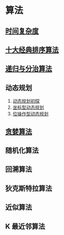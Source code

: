 # 算法

## [时间复杂度](./md/01.md)

## [十大经典排序算法](./md/02.md)

## [递归与分治算法](./md/05.md)

## 动态规划

1. [动态规划初探](./md/06.md)
2. [坐标型动态规划](./md/07.md)
3. [位操作型动态规划](./md/07.md)

## [贪婪算法](./md/04.md)

## 随机化算法

## 回溯算法

## 狄克斯特拉算法

## 近似算法

## K 最近邻算法
